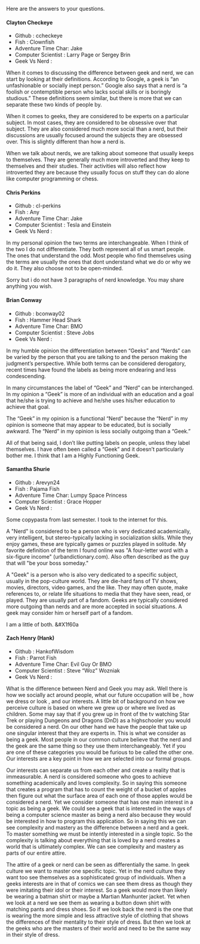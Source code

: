 Here are the answers to your questions.

####  Clayton Checkeye
  - Github             : ccheckeye
  - Fish               : Clownfish
  - Adventure Time Char: Jake
  - Computer Scientist : Larry Page or Sergey Brin
  - Geek Vs Nerd       : 

  When it comes to discussing the difference between geek and nerd, we can start by looking at their definitions. According to Google, a geek is “an unfashionable or socially inept person.” Google also says that a nerd is “a foolish or contemptible person who lacks social skills or is boringly studious.” These definitions seem similar, but there is more that we can separate these two kinds of people by.

  When it comes to geeks, they are considered to be experts on a particular subject. In most cases, they are considered to be obsessive over that subject. They are also considered much more social than a nerd, but their discussions are usually focused around the subjects they are obsessed over. This is slightly different than how a nerd is.

  When we talk about nerds, we are talking about someone that usually keeps to themselves. They are generally much more introverted and they keep to themselves and their studies. Their activities will also reflect how introverted they are because they usually focus on stuff they can do alone like computer programming or chess.
  
#### Chris Perkins
  - Github             : cl-perkins
  - Fish               : Any
  - Adventure Time Char: Jake
  - Computer Scientist : Tesla and Einstein
  - Geek Vs Nerd       :

  In my personal opinion the two terms are interchangeable. When I think of the two I do not differentiate. They both represent all of us smart people. The ones that understand the odd. Most people who find themselves using the terms are usually the ones that dont understand what we do or why we do it. They also choose not to be open-minded. 

  Sorry but i do not have 3 paragraphs of nerd knowledge. You may share anything you wish.

#### Brian Conway
  - Github             : bconway02
  - Fish               : Hammer Head Shark
  - Adventure Time Char: BMO
  - Computer Scientist : Steve Jobs
  - Geek Vs Nerd       :

  In my humble opinion the differentiation between “Geeks” and “Nerds” can be varied by the person that you are talking to and the person making the judgment’s perspective. While both terms can be considered derogatory, recent times have found the labels as being more endearing and less condescending.
 
  In many circumstances the label of “Geek” and “Nerd” can be interchanged. In my opinion a “Geek” is more of an individual with an education and a goal that he/she is trying to achieve and he/she uses his/her education to achieve that goal.
 
  The “Geek” in my opinion is a functional “Nerd” because the “Nerd” in my opinion is someone that may appear to be educated, but is socially awkward. The “Nerd” in my opinion is less socially outgoing than a “Geek.”
 
  All of that being said, I don’t like putting labels on people, unless they label themselves. I have often been called a “Geek” and it doesn’t particularly bother me. I think that I am a Highly Functioning Geek.

#### Samantha Shurie
  - Github             : Arevyn24
  - Fish               : Pajama Fish
  - Adventure Time Char: Lumpy Space Princess
  - Computer Scientist : Grace Hopper
  - Geek Vs Nerd       :

  Some copypasta from last semester. I took to the internet for this.

  A "Nerd" is considered to be a person who is very dedicated academically, very intelligent, but stereo-typically lacking in socialization skills. While they enjoy games, these are typically games or puzzles played in solitude. My favorite definition of the term I found online was "A four-letter word with a six-figure income" (urbandictionary.com). Also often described as the guy that will "be your boss someday."

   A "Geek" is a person who is also very dedicated to a specific subject, usually in the pop-culture world. They are die-hard fans of TV shows, movies, directors, video games, and the like. They may often quote, make references to, or relate life situations to media that they have seen, read, or played. They are usually part of a fandom. Geeks are typically considered more outgoing than nerds and are more accepted in social situations. A geek may consider him or herself part of a fandom.

  I am a little of both. &#X1f60a 

#### Zach Henry (Hank)
  - Github             : HankofWisdom
  - Fish               : Parrot Fish
  - Adventure Time Char: Evil Guy Or BMO
  - Computer Scientist : Steve “Woz” Wozniak
  - Geek Vs Nerd       :
 
  What is the difference between Nerd and Geek you may ask. Well there is how we socially act around people, what our future occupation will be , how we dress or look , and our interests. A little bit of background on how we perceive culture is based on where we grew up or where we lived as children. Some may say that if you grew up in front of the tv watching Star Trek or playing Dungeons and Dragons (DnD) as a highschooler you would be considered a nerd. On our other hand we have the people that take up one singular interest that they are experts in. This is what we consider as being a geek. Most people in our common culture believe that the nerd and the geek are the same thing so they use them interchangeably. Yet if you are one of these categories you would be furious to be called the other one. Our interests are a key point in how we are selected into our formal groups.

  Our interests can separate us from each other and create a reality that is immeasurable. A nerd is considered someone who goes to achieve something academically and loves complexity. So in saying this someone that creates a program that has to count the weight of a bucket of apples then figure out what the surface area of each one of those apples would be considered a nerd. Yet we consider someone that has one main interest in a topic as being a geek. We could see a geek that is interested in the ways of being a computer science master as being a nerd also because they would be interested in how to program this application. So in saying this we can see complexity and mastery as the difference between a nerd and a geek. To master something we must be intently interested in a single topic. So the complexity is talking about everything that is loved by a nerd creates a world that is ultimately complex. We can see complexity and mastery as parts of our entire attire.
  
  The attire of a geek or nerd can be seen as differentially the same. In geek culture we want to master one specific topic. Yet in the nerd culture they want too see themselves as a sophisticated group of individuals. When a geeks interests are in that of comics we can see them dress as though they were imitating their idol or their interest. So a geek would more than likely be wearing a batman shirt or maybe a Martian Manhunter jacket. Yet when we look at a nerd we see them as wearing a button down shirt with matching pants and dress shoes. So if we look back the nerd is the one that is wearing the more simple and less attractive style of clothing that shows the differences of their mentality to their style of dress. But then we look at the geeks who are the masters of their world and need to be the same way in their style of dress.
